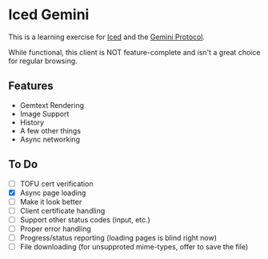 # Iced Gemini

This is a learning exercise for [Iced](http://iced.rs) and the [Gemini Protocol](https://geminiprotocol.net/).

While functional, this client is NOT feature-complete and isn't a great choice for regular browsing.

## Features

- Gemtext Rendering
- Image Support
- History
- A few other things
- Async networking

## To Do

- [ ] TOFU cert verification
- [x] Async page loading
- [ ] Make it look better
- [ ] Client certificate handling
- [ ] Support other status codes (input, etc.)
- [ ] Proper error handling
- [ ] Progress/status reporting (loading pages is blind right now)
- [ ] File downloading (for unsupproted mime-types, offer to save the file)